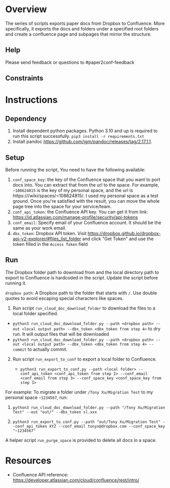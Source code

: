 # Overview

The series of scripts exports paper docs from Dropbox to Confluence. More
specifically, it exports the docs and folders under a specified root folders
and create a confluence page and subpages that mirror the structure.

## Help
Please send feedback or questions to #paper2conf-feedback

## Constraints

# Instructions

## Dependency

1. Install dependent python packages. Python 3.10 and up is required to run this script successfully.
   ```pip3 install -r requirements.txt```
2. Install pandoc https://github.com/jgm/pandoc/releases/tag/2.17.1.1.

## Setup

Before running the script, You need to have the following available:

1. `conf_space_key`: the key of the Confluence space that you want to port docs into. You can extract that from the url
   to the space. For example, `~108624815` is the key of my personal space, and the url is https://<url>/wiki/spaces/~108624815/. I used my personal space as a test ground. Once you're satisfied with the result, you can move the whole page tree into the space for your service/team.
2. `conf_api_token`: the Confluence API key. You can get it from
   link: https://id.atlassian.com/manage-profile/security/api-tokens
3. `conf_email`: Specify email of your Confluence account. It should be the same as your work email.
4. `dbx_token`: Dropbox API token. Visit https://dropbox.github.io/dropbox-api-v2-explorer/#files_list_folder and click "Get Token" and use the token filled in the `Access Token` field

## Run

The Dropbox folder path to download from and the local directory path to export to Confluence is
hardcoded in the script. Update the script before running it.

`dropbox path`: A Dropbox path to the folder that starts with `/`. Use double quotes to avoid escaping special characters like spaces.

1. Run script `run_cloud_doc_download_folder` to download the files to a local folder specified.

- `python3 run_cloud_doc_download_folder.py --path <dropbox path> --out <local output path> --dbx_token <dbx_token from step 4>` to dry run. It will output files that will be downloaded
- `python3 run_cloud_doc_download_folder.py --path <dropbox path> --out <local output path> --dbx_token <dbx_token from step 4> --commit` to actually commit.

2. Run script `run_export_to_conf` to export a local folder to Confluence.

   - `python3 run_export_to_conf.py --path <local folder> --conf_api_token <conf_api_token from step 2> --conf_email <conf_email from step 3> --conf_space_key <conf_space_key from step 1>`

For example: To migrate a folder under `/Tony Xu/Migration Test` to my personal space `~1234567`, run:

1. `python3 run_cloud_doc_download_folder.py --path "/Tony Xu/Migration Test" --out "out/" --dbx_token sl.xxx`

2. `python3 run_export_to_conf.py --path "out/Tony Xu/Migration Test" --conf_api_token XYZ --conf_email tonyx@dropbox.com --conf_space_key "~1234567"`

A helper script `run_purge_space` is provided to delete all docs in a space.

# Resources

- Confluence API reference: https://developer.atlassian.com/cloud/confluence/rest/intro/
